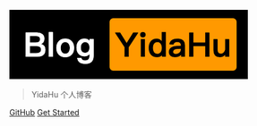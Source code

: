 ![logo](_media/logo-blog.png)

> YidaHu 个人博客

[GitHub](https://github.com/YidaHu)
[Get Started](?id=前言)
